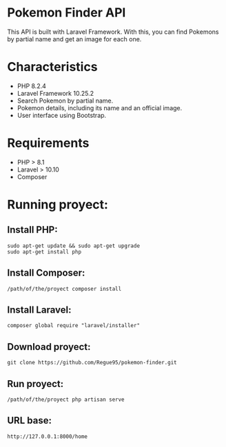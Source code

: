 # Pokemon Finder API

This API is built with Laravel Framework. With this, you can find Pokemons by partial name and get an image for each one.

# Characteristics

- PHP 8.2.4
- Laravel Framework 10.25.2
- Search Pokemon by partial name.
- Pokemon details, including its name and an official image.
- User interface using Bootstrap.

# Requirements

- PHP > 8.1
- Laravel > 10.10
- Composer

# Running proyect:

## Install PHP:

```
sudo apt-get update && sudo apt-get upgrade
sudo apt-get install php
```

## Install Composer:

```
/path/of/the/proyect composer install
```

## Install Laravel:

```
composer global require "laravel/installer"
```

## Download proyect:

```
git clone https://github.com/Regue95/pokemon-finder.git
```

## Run proyect:

```
/path/of/the/proyect php artisan serve
```

## URL base:

```
http://127.0.0.1:8000/home
```
